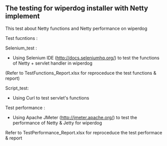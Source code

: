 The testing for wiperdog installer with Netty implement 
----------------------------------------------
This test about Netty functions and Netty performance on wiperdog 


Test fucntions :


Selenium_test :
+ Using Selenium IDE (http://docs.seleniumhq.org/) to test the functions of Netty + servlet handler in wiperdog

 (Refer to TestFunctions_Report.xlsx for reproceduce the test functions  & report)
        
Script_test:
+ Using Curl to test servlet's functions

Test performance : 

   + Using Apache JMeter (http://jmeter.apache.org/) to test the performance of Netty & Jetty for wiperdog

   Refer to TestPerformance_Report.xlsx for reproceduce the test performace  & report




